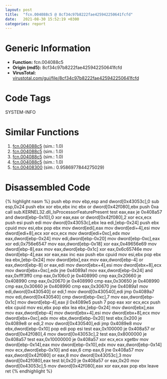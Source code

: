 ```yaml
---
layout: post
title:  "fcn.004088c5 @ 8cf34c97b8222fae425942250641fcfd"
date:   2021-08-30 15:52:19 +0300
categories: report
---
```


# Generic Information
- **Function:** fcn.004088c5
- **Origin (md5):** 8cf34c97b8222fae425942250641fcfd
- **VirusTotal:** [virustotal.com/gui/file/8cf34c97b8222fae425942250641fcfd][virustotal_ref]

# Code Tags
<span class="tag" id="SYSTEM-INFO">SYSTEM-INFO</span>


# Similar Functions

1. [fcn.004088c5][similar_1_ref] (sim.: 1.0)
2. [fcn.004088c5][similar_2_ref] (sim.: 1.0)
3. [fcn.004088c5][similar_3_ref] (sim.: 1.0)
4. [fcn.004088c5][similar_4_ref] (sim.: 1.0)
5. [fcn.00408300][similar_5_ref] (sim.: 0.9586977844275029)


# Disassembled Code

{% highlight nasm %}
push ebp
mov ebp,esp
and dword[0x43053c],0
sub esp,0x24
push ebx
xor ebx,ebx
inc ebx
or dword[0x42f080],ebx
push 0xa
call sub.KERNEL32.dll_IsProcessorFeaturePresent
test eax,eax
je 0x408a57
and dword[ebp-0x10],0
xor eax,eax
or dword[0x42f080],2
xor ecx,ecx
push esi
push edi
mov dword[0x43053c],ebx
lea edi,[ebp-0x24]
push ebx
cpuid 
mov esi,ebx
pop ebx
mov dword[edi],eax
mov dword[edi+4],esi
mov dword[edi+8],ecx
xor ecx,ecx
mov dword[edi+0xc],edx
mov eax,dword[ebp-0x24]
mov edi,dword[ebp-0x20]
mov dword[ebp-0xc],eax
xor edi,0x756e6547
mov eax,dword[ebp-0x18]
xor eax,0x49656e69
mov dword[ebp-8],eax
mov eax,dword[ebp-0x1c]
xor eax,0x6c65746e
mov dword[ebp-4],eax
xor eax,eax
inc eax
push ebx
cpuid 
mov esi,ebx
pop ebx
lea ebx,[ebp-0x24]
mov dword[ebx],eax
mov eax,dword[ebp-4]
or eax,dword[ebp-8]
or eax,edi
mov dword[ebx+4],esi
mov dword[ebx+8],ecx
mov dword[ebx+0xc],edx
jne 0x4089a1
mov eax,dword[ebp-0x24]
and eax,0xfff3ff0
cmp eax,0x106c0
je 0x408990
cmp eax,0x20660
je 0x408990
cmp eax,0x20670
je 0x408990
cmp eax,0x30650
je 0x408990
cmp eax,0x30660
je 0x408990
cmp eax,0x30670
jne 0x4089a1
mov edi,dword[0x430540]
or edi,1
mov dword[0x430540],edi
jmp 0x4089a7
mov edi,dword[0x430540]
cmp dword[ebp-0xc],7
mov eax,dword[ebp-0x1c]
mov dword[ebp-4],eax
jl 0x4089e5
push 7
pop eax
xor ecx,ecx
push ebx
cpuid 
mov esi,ebx
pop ebx
lea ebx,[ebp-0x24]
mov dword[ebx],eax
mov eax,dword[ebp-4]
mov dword[ebx+4],esi
mov dword[ebx+8],ecx
mov dword[ebx+0xc],edx
mov ebx,dword[ebp-0x20]
test ebx,0x200
je 0x4089e8
or edi,2
mov dword[0x430540],edi
jmp 0x4089e8
mov ebx,dword[ebp-0x10]
pop edi
pop esi
test eax,0x100000
je 0x408a57
or dword[0x42f080],4
mov dword[0x43053c],2
test eax,0x8000000
je 0x408a57
test eax,0x10000000
je 0x408a57
xor ecx,ecx
xgetbv 
mov dword[ebp-0x14],eax
mov dword[ebp-0x10],edx
mov eax,dword[ebp-0x14]
mov ecx,dword[ebp-0x10]
and eax,6
cmp eax,6
jne 0x408a57
mov eax,dword[0x42f080]
or eax,8
mov dword[0x43053c],3
mov dword[0x42f080],eax
test bl,0x20
je 0x408a57
or eax,0x20
mov dword[0x43053c],5
mov dword[0x42f080],eax
xor eax,eax
pop ebx
leave 
ret 
{% endhighlight %}


[similar_1_ref]: /report/fcn.004088c5@14618ef6ca36984f994ab39b0c0ac7d8
[similar_2_ref]: /report/fcn.004088c5@ce89505d1998cb8719c6ac390eeeb98e
[similar_3_ref]: /report/fcn.004088c5@c580a609eb25f8d013062497944743a2
[similar_4_ref]: /report/fcn.004088c5@392603f57220d3cbcf6b89fd2a3b66d1
[similar_5_ref]: /report/fcn.00408300@9060907d555cecab3519fcbc82318d7e
[virustotal_ref]: https://www.virustotal.com/gui/file/8cf34c97b8222fae425942250641fcfd